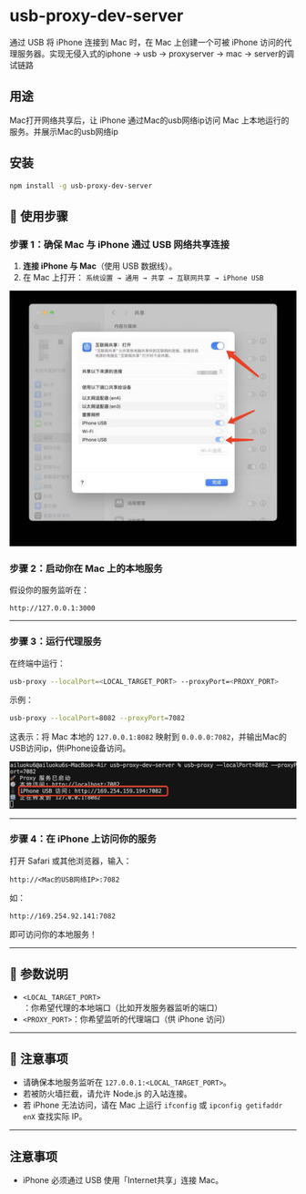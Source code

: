 # usb-proxy-dev-server

通过 USB 将 iPhone 连接到 Mac 时，在 Mac 上创建一个可被 iPhone 访问的代理服务器。实现无侵入式的iphone → usb → proxyserver → mac → server的调试链路

## 用途

Mac打开网络共享后，让 iPhone 通过Mac的usb网络ip访问 Mac 上本地运行的服务。并展示Mac的usb网络ip

## 安装

```bash
npm install -g usb-proxy-dev-server
```

## 🚀 使用步骤

### 步骤 1：确保 Mac 与 iPhone 通过 USB 网络共享连接

1. **连接 iPhone 与 Mac**（使用 USB 数据线）。
2. 在 Mac 上打开：
   `系统设置 → 通用 → 共享 → 互联网共享 → iPhone USB`

![Mac USB网络共享设置](setting.jpg)


### 步骤 2：启动你在 Mac 上的本地服务

假设你的服务监听在：

```
http://127.0.0.1:3000
```

---

### 步骤 3：运行代理服务

在终端中运行：

```bash
usb-proxy --localPort=<LOCAL_TARGET_PORT> --proxyPort=<PROXY_PORT>
```

示例：

```bash
usb-proxy --localPort=8082 --proxyPort=7082
```

这表示：将 Mac 本地的 `127.0.0.1:8082` 映射到 `0.0.0.0:7082`，并输出Mac的USB访问ip，供iPhone设备访问。

![Mac 输出结果](result.jpg)

---

### 步骤 4：在 iPhone 上访问你的服务

打开 Safari 或其他浏览器，输入：

```
http://<Mac的USB网络IP>:7082
```

如：

```
http://169.254.92.141:7082
```

即可访问你的本地服务！

---

## 🔧 参数说明

* `<LOCAL_TARGET_PORT>`：你希望代理的本地端口（比如开发服务器监听的端口）
* `<PROXY_PORT>`：你希望监听的代理端口（供 iPhone 访问）

---

## 📌 注意事项

* 请确保本地服务监听在 `127.0.0.1:<LOCAL_TARGET_PORT>`。
* 若被防火墙拦截，请允许 Node.js 的入站连接。
* 若 iPhone 无法访问，请在 Mac 上运行 `ifconfig` 或 `ipconfig getifaddr enX` 查找实际 IP。

---

## 注意事项

- iPhone 必须通过 USB 使用「Internet共享」连接 Mac。
